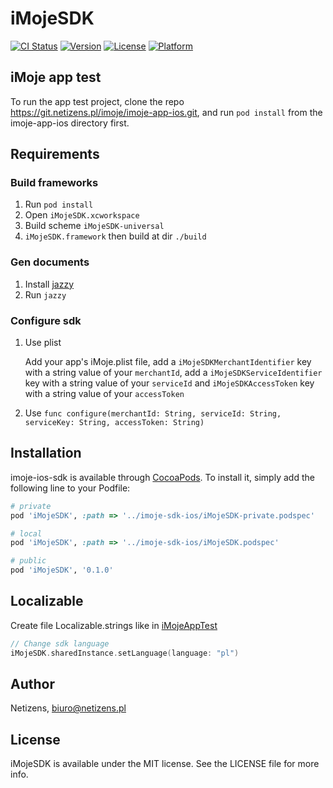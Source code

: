 # iMojeSDK

[![CI Status](https://img.shields.io/travis/imoje/iMojeSDK.svg?style=flat)](https://travis-ci.org/imoje/iMojeSDK)
[![Version](https://img.shields.io/cocoapods/v/iMojeSDK.svg?style=flat)](https://cocoapods.org/pods/iMojeSDK)
[![License](https://img.shields.io/cocoapods/l/iMojeSDK.svg?style=flat)](https://cocoapods.org/pods/iMojeSDK)
[![Platform](https://img.shields.io/cocoapods/p/iMojeSDK.svg?style=flat)](https://cocoapods.org/pods/iMojeSDK)

## iMoje app test

To run the app test project, clone the repo https://git.netizens.pl/imoje/imoje-app-ios.git, and run `pod install` from the imoje-app-ios directory first.

## Requirements

### Build frameworks 
1. Run `pod install`
2. Open `iMojeSDK.xcworkspace`
3. Build scheme `iMojeSDK-universal`
4. `iMojeSDK.framework` then build at dir `./build`

### Gen documents
1. Install [jazzy](https://github.com/realm/jazzy)
2. Run `jazzy`

### Configure sdk
1. Use plist

    Add your app's iMoje.plist file, add a `iMojeSDKMerchantIdentifier` key with a string value of your `merchantId`, add a `iMojeSDKServiceIdentifier` key with a string value of your `serviceId` and `iMojeSDKAccessToken` key with a string value of your `accessToken`

2. Use `func configure(merchantId: String, serviceId: String, serviceKey: String, accessToken: String)`

## Installation

imoje-ios-sdk is available through [CocoaPods](https://cocoapods.org). To install
it, simply add the following line to your Podfile:

```ruby
# private
pod 'iMojeSDK', :path => '../imoje-sdk-ios/iMojeSDK-private.podspec'

# local
pod 'iMojeSDK', :path => '../imoje-sdk-ios/iMojeSDK.podspec'

# public
pod 'iMojeSDK', '0.1.0'
```
## Localizable
Create file Localizable.strings like in [iMojeAppTest](https://git.netizens.pl/imoje/imoje-app-ios/-/tree/develop/iMoje/Localizations/pl.lproj/Localizable.strings)

```swift
// Change sdk language
iMojeSDK.sharedInstance.setLanguage(language: "pl")
```

## Author

Netizens, biuro@netizens.pl

## License

iMojeSDK is available under the MIT license. See the LICENSE file for more info.
